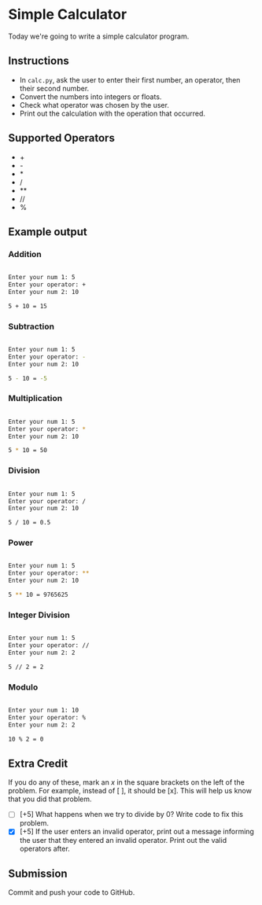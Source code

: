 # Simple Calculator

Today we're going to write a simple calculator program. 

## Instructions

- In `calc.py`, ask the user to enter their first number, an operator, then their second number.
- Convert the numbers into integers or floats.
- Check what operator was chosen by the user.
- Print out the calculation with the operation that occurred.

## Supported Operators

- \+
- \-
- \*
- /
- **
- //
- %

## Example output

### Addition

```bash

Enter your num 1: 5
Enter your operator: +
Enter your num 2: 10

5 + 10 = 15

```

### Subtraction

```bash

Enter your num 1: 5
Enter your operator: -
Enter your num 2: 10

5 - 10 = -5

```

### Multiplication

```bash

Enter your num 1: 5
Enter your operator: *
Enter your num 2: 10

5 * 10 = 50

```

### Division 

```bash

Enter your num 1: 5
Enter your operator: /
Enter your num 2: 10

5 / 10 = 0.5

```

### Power 

```bash

Enter your num 1: 5
Enter your operator: **
Enter your num 2: 10

5 ** 10 = 9765625

```

### Integer Division

```bash

Enter your num 1: 5
Enter your operator: //
Enter your num 2: 2

5 // 2 = 2

```

### Modulo

```bash

Enter your num 1: 10
Enter your operator: %
Enter your num 2: 2

10 % 2 = 0

```

## Extra Credit

If you do any of these, mark an *x* in the square brackets on the left of the problem. For example, instead of [ ], it should be [x]. This will help us know that you did that problem.

- [ ] \[+5\] What happens when we try to divide by 0? Write code to fix this problem.
- [X] \[+5\] If the user enters an invalid operator, print out a message informing the user that they entered an invalid operator. Print out the valid operators after.

## Submission

Commit and push your code to GitHub.

